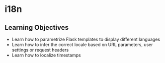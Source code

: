 #  i18n
## Learning Objectives
 - Learn how to parametrize Flask templates to display different languages
 - Learn how to infer the correct locale based on URL parameters, user settings or request headers
 - Learn how to localize timestamps
